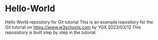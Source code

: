 # Hello-World
Hello World repository for Git tutorial
This is an example repository for the Git
tutorial on https://www.w3schools.com by YGX
2023/03/12
This reposistory is built step by step in the tutorial.
